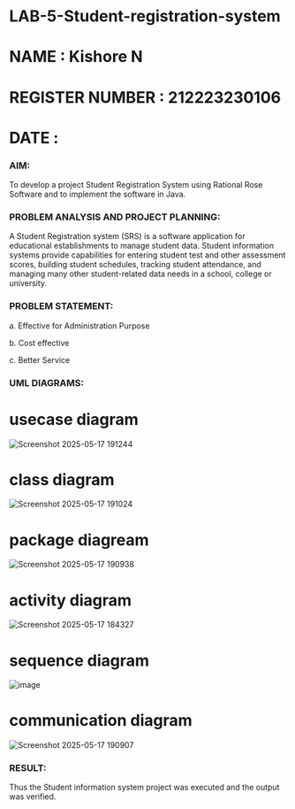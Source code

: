 # LAB-5-Student-registration-system
# NAME : Kishore N
# REGISTER NUMBER : 212223230106
# DATE : 
### AIM:
To develop a project Student Registration System using Rational Rose Software and to
implement the software in Java.
### PROBLEM ANALYSIS AND PROJECT PLANNING:
A Student Registration system (SRS) is a software application for educational
establishments to manage student data. Student information systems provide capabilities for
entering student test and other assessment scores, building student schedules, tracking student
attendance, and managing many other student-related data needs in a school, college or
university.
### PROBLEM STATEMENT:
a. Effective for Administration Purpose

b. Cost effective

c. Better Service
### UML DIAGRAMS:
# usecase diagram
![Screenshot 2025-05-17 191244](https://github.com/user-attachments/assets/ca5c096a-10c0-40b3-bc8a-94100055ffbc)
# class diagram
![Screenshot 2025-05-17 191024](https://github.com/user-attachments/assets/907f575d-5129-4cab-b143-6f32f0b31be9)
# package diagream
![Screenshot 2025-05-17 190938](https://github.com/user-attachments/assets/90448175-8831-485b-847c-de21ec3f38c3)
# activity diagram
![Screenshot 2025-05-17 184327](https://github.com/user-attachments/assets/3e7fbe3e-73ea-4831-8792-31edfe62a893)
# sequence diagram
![image](https://github.com/user-attachments/assets/7d26b584-bb83-48e8-a79e-12cefb0c1f19)
# communication diagram
![Screenshot 2025-05-17 190907](https://github.com/user-attachments/assets/ac4fffca-8a25-4480-9006-ceaae803aac8)




### RESULT:
Thus the Student information system project was executed and the output was
verified.
